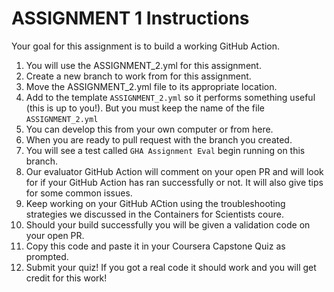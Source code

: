 # ASSIGNMENT 1 Instructions 

Your goal for this assignment is to build a working GitHub Action. 

1. You will use the ASSIGNMENT_2.yml for this assignment. 
2. Create a new branch to work from for this assignment.
3. Move the ASSIGNMENT_2.yml file to its appropriate location.
4. Add to the template `ASSIGNMENT_2.yml` so it performs something useful (this is up to you!). But you must keep the name of the file `ASSIGNMENT_2.yml`
5. You can develop this from your own computer or from here. 
6. When you are ready to pull request with the branch you created.
7. You will see a test called `GHA Assignment Eval` begin running on this branch.
8. Our evaluator GitHub Action will comment on your open PR and will look for if your GitHub Action has ran successfully or not. It will also give tips for some common issues. 
9. Keep working on your GitHub ACtion using the troubleshooting strategies we discussed in the Containers for Scientists coure.
10. Should your build successfully you will be given a validation code on your open PR.
11. Copy this code and paste it in your Coursera Capstone Quiz as prompted.
12. Submit your quiz! If you got a real code it should work and you will get credit for this work!

